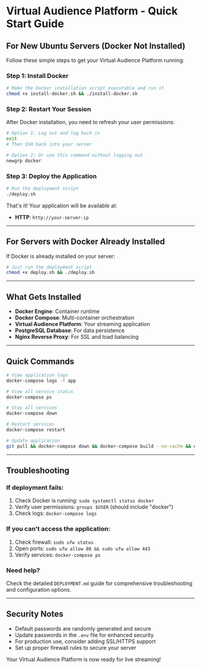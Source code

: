 # Virtual Audience Platform - Quick Start Guide

## For New Ubuntu Servers (Docker Not Installed)

Follow these simple steps to get your Virtual Audience Platform running:

### Step 1: Install Docker
```bash
# Make the Docker installation script executable and run it
chmod +x install-docker.sh && ./install-docker.sh
```

### Step 2: Restart Your Session
After Docker installation, you need to refresh your user permissions:
```bash
# Option 1: Log out and log back in
exit
# Then SSH back into your server

# Option 2: Or use this command without logging out
newgrp docker
```

### Step 3: Deploy the Application
```bash
# Run the deployment script
./deploy.sh
```

That's it! Your application will be available at:
- **HTTP**: `http://your-server-ip`

---

## For Servers with Docker Already Installed

If Docker is already installed on your server:

```bash
# Just run the deployment script
chmod +x deploy.sh && ./deploy.sh
```

---

## What Gets Installed

- **Docker Engine**: Container runtime
- **Docker Compose**: Multi-container orchestration
- **Virtual Audience Platform**: Your streaming application
- **PostgreSQL Database**: For data persistence
- **Nginx Reverse Proxy**: For SSL and load balancing

---

## Quick Commands

```bash
# View application logs
docker-compose logs -f app

# View all service status
docker-compose ps

# Stop all services
docker-compose down

# Restart services
docker-compose restart

# Update application
git pull && docker-compose down && docker-compose build --no-cache && docker-compose up -d
```

---

## Troubleshooting

### If deployment fails:
1. Check Docker is running: `sudo systemctl status docker`
2. Verify user permissions: `groups $USER` (should include "docker")
3. Check logs: `docker-compose logs`

### If you can't access the application:
1. Check firewall: `sudo ufw status`
2. Open ports: `sudo ufw allow 80 && sudo ufw allow 443`
3. Verify services: `docker-compose ps`

### Need help?
Check the detailed `DEPLOYMENT.md` guide for comprehensive troubleshooting and configuration options.

---

## Security Notes

- Default passwords are randomly generated and secure
- Update passwords in the `.env` file for enhanced security
- For production use, consider adding SSL/HTTPS support
- Set up proper firewall rules to secure your server

Your Virtual Audience Platform is now ready for live streaming!